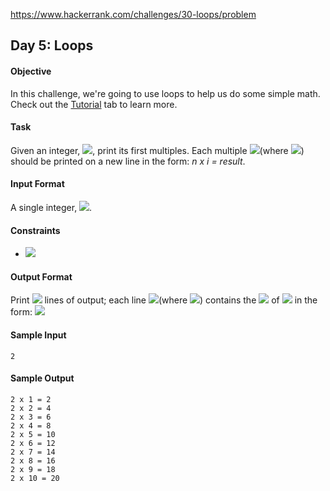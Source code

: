 https://www.hackerrank.com/challenges/30-loops/problem

## Day 5: Loops

#### Objective
In this challenge, we're going to use loops to help us do some simple math. Check out the [Tutorial](https://www.hackerrank.com/challenges/30-loops/tutorial) tab to learn more.

#### Task
Given an integer, <img src="https://latex.codecogs.com/svg.latex?\Large&space;n">, print its first multiples. Each multiple  <img src="https://latex.codecogs.com/svg.latex?\Large&space;n\times{i}">(where <img src="https://latex.codecogs.com/svg.latex?\Large&space;1\le{i}\le{10}">) should be printed on a new line in the form: *n x i = result*.

#### Input Format

A single integer, <img src="https://latex.codecogs.com/svg.latex?\Large&space;n">.

#### Constraints

- <img src="https://latex.codecogs.com/svg.latex?\Large&space;2\le{n}\le{20}">

#### Output Format

Print <img src="https://latex.codecogs.com/svg.latex?\Large&space;10"> lines of output; each line <img src="https://latex.codecogs.com/svg.latex?\Large&space;i">(where <img src="https://latex.codecogs.com/svg.latex?\Large&space;1\le{i}\le{10}">) contains the <img src="https://latex.codecogs.com/svg.latex?\Large&space;result"> of <img src="https://latex.codecogs.com/svg.latex?\Large&space;n\times{i}"> in the form:
<img src="https://latex.codecogs.com/svg.latex?\Large&space;n{\;}\times{{\;}i}{\;}={\;}result">
#### Sample Input
```
2
```
#### Sample Output
```
2 x 1 = 2
2 x 2 = 4
2 x 3 = 6
2 x 4 = 8
2 x 5 = 10
2 x 6 = 12
2 x 7 = 14
2 x 8 = 16
2 x 9 = 18
2 x 10 = 20
```
